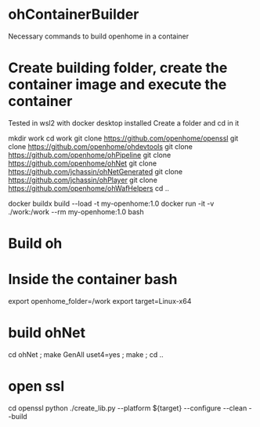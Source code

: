 # ohContainerBuilder
Necessary commands to build openhome in a container



# Create building folder, create the container image and execute the container
Tested in wsl2 with docker desktop installed
Create a folder and cd in it


mkdir work
cd work
git clone https://github.com/openhome/openssl
git clone https://github.com/openhome/ohdevtools
git clone https://github.com/openhome/ohPipeline
git clone https://github.com/openhome/ohNet
git clone https://github.com/jchassin/ohNetGenerated
git clone https://github.com/jchassin/ohPlayer
git clone https://github.com/openhome/ohWafHelpers
cd ..

docker buildx build --load -t my-openhome:1.0
docker run -it -v ./work:/work --rm my-openhome:1.0 bash

# Build oh
# Inside the container bash
export openhome_folder=/work
export target=Linux-x64

# build ohNet
cd ohNet ; make GenAll uset4=yes ; make ; cd ..

# open ssl
cd openssl
python ./create_lib.py --platform ${target} --configure --clean --build

